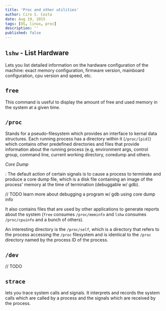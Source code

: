```yaml
---
title: 'Proc and other utilities'
author: Ciro S. Costa
date: Aug 19, 2015
tags: [OS, linux, proc]
description: ''
published: false
---
```



## `lshw` - List Hardware

Lets you list detailed information on the hardware configuration of the machine: exact memory configuration, firmware version, mainboard configuration, cpu version and speed, etc.

## `free`

This command is useful to display the amount of free and used memory in the system at a given time.


## `/proc`

Stands for a pseudo-filesystem which provides an interface to kernal data structures. Each running process has a directory within it (`/proc/[pid]`) which contains other predefined directories and files that provide information about the running process (e.g, environment args, control group, command line, current working directory, coredump and others.

*Core Dump*

:   The default action of certain signals is to cause a process to terminate and produce a core dump file, which is a disk file containing an image of the process' memory at the time of termination (debuggable w/ gdb).

// TODO learn more about debugging a program w/ gdb using core dump info

It also contains files that are used by other applications to generate reports about the system (`free` consumes `/proc/meminfo` and `lshw` consumes `/proc/cpuinfo` and a bunch of others).

An interesting directory is the `/proc/self`, which is a directory that refers to the process accessing the `/proc` filesystem and is identical to the `/proc` directory named by the process ID of the process.


## `/dev`

// TODO

## `strace`

lets you trace system calls and signals. It interprets and records the system calls which are called by a process and the signals which are received by the process.


